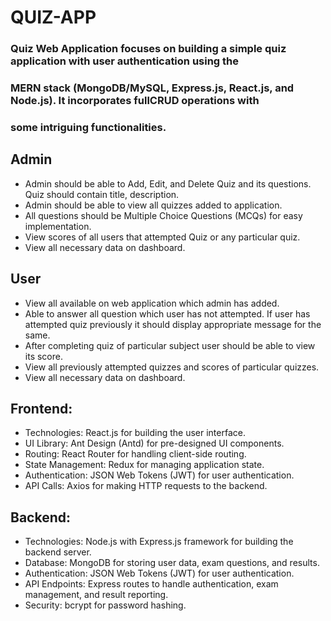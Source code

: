 # QUIZ-APP

### Quiz Web Application focuses on building a simple quiz application with user authentication using the
### MERN stack (MongoDB/MySQL, Express.js, React.js, and Node.js). It incorporates fullCRUD operations with 
### some intriguing functionalities.


## Admin 

- Admin should be able to Add, Edit, and Delete Quiz and its questions. Quiz
should contain title, description.
- Admin should be able to view all quizzes added to application.
- All questions should be Multiple Choice Questions (MCQs) for easy
implementation.
- View scores of all users that attempted Quiz or any particular quiz.
- View all necessary data on dashboard.

## User

- View all available on web application which admin has added.
- Able to answer all question which user has not attempted. If user has
attempted quiz previously it should display appropriate message for the
same.
- After completing quiz of particular subject user should be able to view its
score.
-  View all previously attempted quizzes and scores of particular quizzes.
- View all necessary data on dashboard.


## Frontend:

- Technologies: React.js for building the user interface.
- UI Library: Ant Design (Antd) for pre-designed UI components.
- Routing: React Router for handling client-side routing.
- State Management: Redux for managing application state.
- Authentication: JSON Web Tokens (JWT) for user authentication.
- API Calls: Axios for making HTTP requests to the backend.

## Backend:

- Technologies: Node.js with Express.js framework for building the backend server.
- Database: MongoDB for storing user data, exam questions, and results.
- Authentication: JSON Web Tokens (JWT) for user authentication.
- API Endpoints: Express routes to handle authentication, exam management, and result reporting.
- Security: bcrypt for password hashing.
